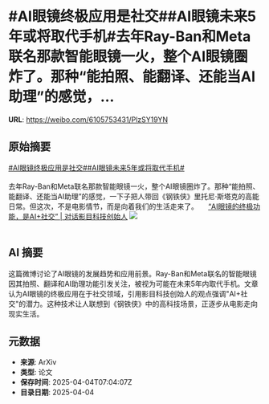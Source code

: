 # #AI眼镜终极应用是社交##AI眼镜未来5年或将取代手机#去年Ray-Ban和Meta联名那款智能眼镜一火，整个AI眼镜圈炸了。那种“能拍照、能翻译、还能当AI助理”的感觉，...

**URL**: https://weibo.com/6105753431/PlzSY19YN

## 原始摘要

<a href="https://m.weibo.cn/search?containerid=231522type%3D1%26t%3D10%26q%3D%23AI%E7%9C%BC%E9%95%9C%E7%BB%88%E6%9E%81%E5%BA%94%E7%94%A8%E6%98%AF%E7%A4%BE%E4%BA%A4%23&amp;extparam=%23AI%E7%9C%BC%E9%95%9C%E7%BB%88%E6%9E%81%E5%BA%94%E7%94%A8%E6%98%AF%E7%A4%BE%E4%BA%A4%23" data-hide=""><span class="surl-text">#AI眼镜终极应用是社交#</span></a><a href="https://m.weibo.cn/search?containerid=231522type%3D1%26t%3D10%26q%3D%23AI%E7%9C%BC%E9%95%9C%E6%9C%AA%E6%9D%A55%E5%B9%B4%E6%88%96%E5%B0%86%E5%8F%96%E4%BB%A3%E6%89%8B%E6%9C%BA%23&amp;extparam=%23AI%E7%9C%BC%E9%95%9C%E6%9C%AA%E6%9D%A55%E5%B9%B4%E6%88%96%E5%B0%86%E5%8F%96%E4%BB%A3%E6%89%8B%E6%9C%BA%23" data-hide=""><span class="surl-text">#AI眼镜未来5年或将取代手机#</span></a><br><br>去年Ray-Ban和Meta联名那款智能眼镜一火，整个AI眼镜圈炸了。那种“能拍照、能翻译、还能当AI助理”的感觉，一下子把人带回《钢铁侠》里托尼·斯塔克的高能日常。但这次，不是电影情节，而是向着我们的生活走来了。 <a href="https://weibo.com/ttarticle/p/show?id=2309405151428363550740" data-hide=""><span class="url-icon"><img style="width: 1rem;height: 1rem" src="https://h5.sinaimg.cn/upload/2015/09/25/3/timeline_card_small_article_default.png" referrerpolicy="no-referrer"></span><span class="surl-text">“AI眼镜的终极功能，是AI+社交” | 对话影目科技创始人</span></a> <img style="" src="https://tvax3.sinaimg.cn/large/006Fd7o3gy1i03uhae54vj30rs0fmwgd.jpg" referrerpolicy="no-referrer"><br><br>

## AI 摘要

这篇微博讨论了AI眼镜的发展趋势和应用前景。Ray-Ban和Meta联名的智能眼镜因其拍照、翻译和AI助理功能引发关注，被视为可能在未来5年内取代手机。文章认为AI眼镜的终极应用在于社交领域，引用影目科技创始人的观点强调"AI+社交"的潜力。这种技术让人联想到《钢铁侠》中的高科技场景，正逐步从电影走向现实生活。

## 元数据

- **来源**: ArXiv
- **类型**: 论文
- **保存时间**: 2025-04-04T07:04:07Z
- **目录日期**: 2025-04-04
